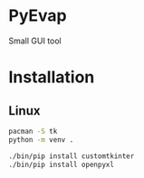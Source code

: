 # PyEvap

Small GUI tool

# Installation

## Linux

```bash
pacman -S tk
python -m venv .
```

```bash
./bin/pip install customtkinter
./bin/pip install openpyxl
```
